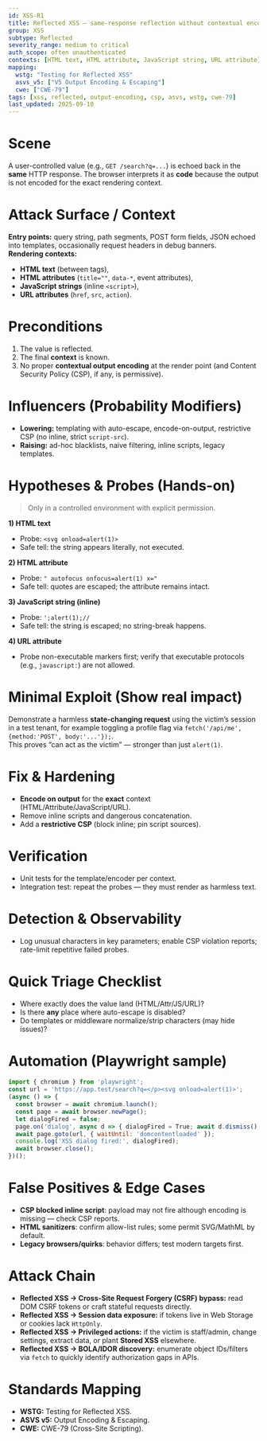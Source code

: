```yaml
---
id: XSS-R1
title: Reflected XSS — same-response reflection without contextual encoding
group: XSS
subtype: Reflected
severity_range: medium to critical
auth_scope: often unauthenticated
contexts: [HTML text, HTML attribute, JavaScript string, URL attribute]
mapping:
  wstg: "Testing for Reflected XSS"
  asvs_v5: ["V5 Output Encoding & Escaping"]
  cwe: ["CWE-79"]
tags: [xss, reflected, output-encoding, csp, asvs, wstg, cwe-79]
last_updated: 2025-09-10
---
```


# Scene
A user-controlled value (e.g., `GET /search?q=...`) is echoed back in the **same** HTTP response. The browser interprets it as **code** because the output is not encoded for the exact rendering context.

# Attack Surface / Context
**Entry points:** query string, path segments, POST form fields, JSON echoed into templates, occasionally request headers in debug banners.  
**Rendering contexts:** 
- **HTML text** (between tags),
- **HTML attributes** (`title=""`, `data-*`, event attributes),
- **JavaScript strings** (inline `<script>`),
- **URL attributes** (`href`, `src`, `action`).

# Preconditions
1) The value is reflected.  
2) The final **context** is known.  
3) No proper **contextual output encoding** at the render point (and Content Security Policy (CSP), if any, is permissive).

# Influencers (Probability Modifiers)
- **Lowering:** templating with auto-escape, encode-on-output, restrictive CSP (no inline, strict `script-src`).  
- **Raising:** ad-hoc blacklists, naive filtering, inline scripts, legacy templates.

# Hypotheses & Probes (Hands-on)
> Only in a controlled environment with explicit permission.

**1) HTML text**  
- Probe: `<svg onload=alert(1)>`  
- Safe tell: the string appears literally, not executed.

**2) HTML attribute**  
- Probe: `" autofocus onfocus=alert(1) x="`  
- Safe tell: quotes are escaped; the attribute remains intact.

**3) JavaScript string (inline)**  
- Probe: `';alert(1);//`  
- Safe tell: the string is escaped; no string-break happens.

**4) URL attribute**  
- Probe non-executable markers first; verify that executable protocols (e.g., `javascript:`) are not allowed.

# Minimal Exploit (Show real impact)
Demonstrate a harmless **state-changing request** using the victim’s session in a test tenant, for example toggling a profile flag via `fetch('/api/me', {method:'POST', body:'...'});`.  
This proves “can act as the victim” — stronger than just `alert(1)`.

# Fix & Hardening
- **Encode on output** for the **exact** context (HTML/Attribute/JavaScript/URL).  
- Remove inline scripts and dangerous concatenation.  
- Add a **restrictive CSP** (block inline; pin script sources).

# Verification
- Unit tests for the template/encoder per context.  
- Integration test: repeat the probes — they must render as harmless text.

# Detection & Observability
- Log unusual characters in key parameters; enable CSP violation reports; rate-limit repetitive failed probes.

# Quick Triage Checklist
- Where exactly does the value land (HTML/Attr/JS/URL)?  
- Is there **any** place where auto-escape is disabled?  
- Do templates or middleware normalize/strip characters (may hide issues)?

# Automation (Playwright sample)
```js
import { chromium } from 'playwright';
const url = 'https://app.test/search?q=</p><svg onload=alert(1)>';
(async () => {
  const browser = await chromium.launch();
  const page = await browser.newPage();
  let dialogFired = false;
  page.on('dialog', async d => { dialogFired = True; await d.dismiss(); });
  await page.goto(url, { waitUntil: 'domcontentloaded' });
  console.log('XSS dialog fired:', dialogFired);
  await browser.close();
})();
```

# False Positives & Edge Cases
- **CSP blocked inline script**: payload may not fire although encoding is missing — check CSP reports.  
- **HTML sanitizers**: confirm allow-list rules; some permit SVG/MathML by default.  
- **Legacy browsers/quirks**: behavior differs; test modern targets first.

# Attack Chain
- **Reflected XSS → Cross-Site Request Forgery (CSRF) bypass:** read DOM CSRF tokens or craft stateful requests directly.  
- **Reflected XSS → Session data exposure:** if tokens live in Web Storage or cookies lack `HttpOnly`.  
- **Reflected XSS → Privileged actions:** if the victim is staff/admin, change settings, extract data, or plant **Stored XSS** elsewhere.  
- **Reflected XSS → BOLA/IDOR discovery:** enumerate object IDs/filters via `fetch` to quickly identify authorization gaps in APIs.

# Standards Mapping
- **WSTG:** Testing for Reflected XSS.  
- **ASVS v5:** Output Encoding & Escaping.  
- **CWE:** CWE-79 (Cross-Site Scripting).

